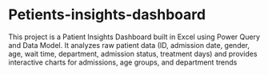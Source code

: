 # Petients-insights-dashboard
This project is a Patient Insights Dashboard built in Excel using Power Query and Data Model. It analyzes raw patient data (ID, admission date, gender, age, wait time, department, admission status, treatment days) and provides interactive charts for admissions, age groups, and department trends 
